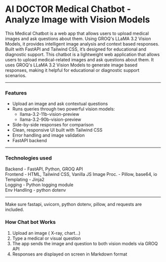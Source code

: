 
# AI DOCTOR Medical Chatbot - Analyze Image with Vision Models
 
This Medical Chatbot is a web app that allows users to upload medical images and ask questions about them. Using GROQ's LLaMA 3.2 Vision Models, it provides intelligent image analysis and context based responses. Built with FastAPI and Tailwind CSS, it’s designed for educational and diagnostic support.
This chatbot is a lightweight web application that allows users to upload medical-related images and ask questions about them. It uses GROQ's LLaMA 3.2 Vision Models to generate image based responses, making it helpful for educational or diagnostic support scenarios.

---

### Features

- Upload an image and ask contextual questions
- Runs queries through two powerful vision models:
  - llama-3.2-11b-vision-preview
  - llama-3.2-90b-vision-preview
- Side-by-side responses for comparison
- Clean, responsive UI built with Tailwind CSS
- Error handling and image validation
- FastAPI backend

---

### Technologies used

 Backend      - FastAPI, Python, GROQ API      
 Frontend     - HTML, Tailwind CSS, Vanilla JS 
 Image Proc.  - Pillow, base64, io             
 Templating   - Jinja2                         
 Logging      - Python logging module        
 Env Handling - python dotenv                

---

Make sure fastapi, uvicorn, python dotenv, pillow, and requests are included.

### How Chat bot Works

1. Upload an image ( X-ray, chart...)
2. Type a medical or visual question
3. The app sends the image and question to both vision models via GROQ API
4. Responses are displayed on screen in Markdown format


